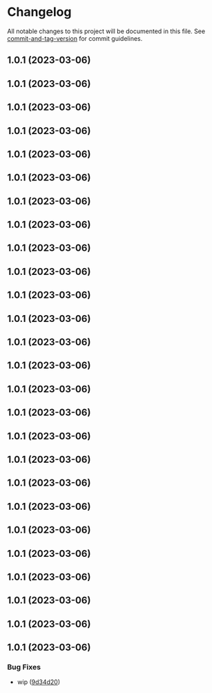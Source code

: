 # Changelog

All notable changes to this project will be documented in this file. See [commit-and-tag-version](https://github.com/absolute-version/commit-and-tag-version) for commit guidelines.

## 1.0.1 (2023-03-06)

## 1.0.1 (2023-03-06)

## 1.0.1 (2023-03-06)

## 1.0.1 (2023-03-06)

## 1.0.1 (2023-03-06)

## 1.0.1 (2023-03-06)

## 1.0.1 (2023-03-06)

## 1.0.1 (2023-03-06)

## 1.0.1 (2023-03-06)

## 1.0.1 (2023-03-06)

## 1.0.1 (2023-03-06)

## 1.0.1 (2023-03-06)

## 1.0.1 (2023-03-06)

## 1.0.1 (2023-03-06)

## 1.0.1 (2023-03-06)

## 1.0.1 (2023-03-06)

## 1.0.1 (2023-03-06)

## 1.0.1 (2023-03-06)

## 1.0.1 (2023-03-06)

## 1.0.1 (2023-03-06)

## 1.0.1 (2023-03-06)

## 1.0.1 (2023-03-06)

## 1.0.1 (2023-03-06)

## 1.0.1 (2023-03-06)

## 1.0.1 (2023-03-06)

## 1.0.1 (2023-03-06)


### Bug Fixes

* wip ([9d34d20](https://github.com/SocialGouv/helm-charts/commit/9d34d20de8e19b6a6333506ad8781602e9002371))
